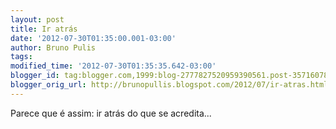 ```yaml
---
layout: post
title: Ir atrás
date: '2012-07-30T01:35:00.001-03:00'
author: Bruno Pulis
tags: 
modified_time: '2012-07-30T01:35:35.642-03:00'
blogger_id: tag:blogger.com,1999:blog-2777827520959390561.post-3571607849352678841
blogger_orig_url: http://brunopullis.blogspot.com/2012/07/ir-atras.html
---
```


Parece que é assim: ir atrás do que se acredita...